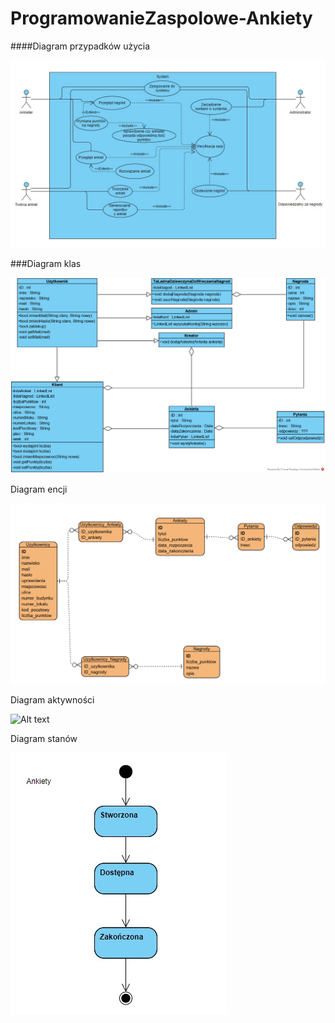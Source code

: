 # ProgramowanieZaspolowe-Ankiety

####Diagram przypadków użycia

![Alt text](./diagramy/DiagramPrzypadkowUzycia.jpg)


###Diagram klas

![Alt text](./diagramy/Ankieta.png)


Diagram encji

![Alt text](./diagramy/DiagramEncji.png)


Diagram aktywności

![Alt text](./diagramy/diagramaktywności.jpg)


Diagram stanów

![Alt text](./diagramy/diagramStanow.jpg)
